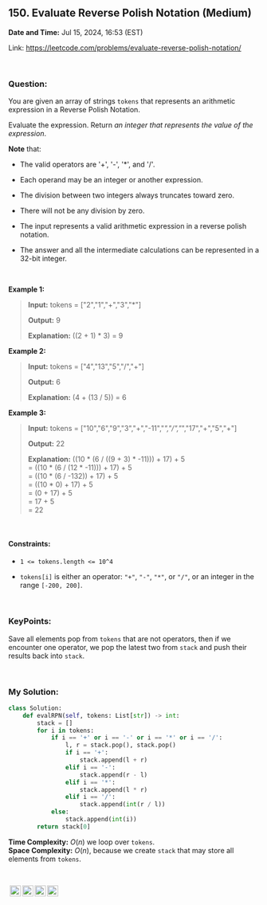 ## 150. Evaluate Reverse Polish Notation (Medium)
**Date and Time:** Jul 15, 2024, 16:53 (EST)

Link: https://leetcode.com/problems/evaluate-reverse-polish-notation/

<br>

### Question:
You are given an array of strings `tokens` that represents an arithmetic expression in a Reverse Polish Notation.

Evaluate the expression. Return _an integer that represents the value of the expression_.

**Note** that:
* The valid operators are '+', '-', '*', and '/'.

* Each operand may be an integer or another expression.

* The division between two integers always truncates toward zero.

* There will not be any division by zero.

* The input represents a valid arithmetic expression in a reverse polish notation.

* The answer and all the intermediate calculations can be represented in a 32-bit integer.

<br>

**Example 1:**
> **Input:** tokens = ["2","1","+","3","*"]
> 
> **Output:** 9
>
> **Explanation:** ((2 + 1) * 3) = 9

**Example 2:**
> **Input:** tokens = ["4","13","5","/","+"]
> 
> **Output:** 6
>
> **Explanation:** (4 + (13 / 5)) = 6

**Example 3:**
> **Input:** tokens = ["10","6","9","3","+","-11","*","/","*","17","+","5","+"]
> 
> **Output:** 22
>
> **Explanation:** ((10 * (6 / ((9 + 3) * -11))) + 17) + 5 <br>
> = ((10 * (6 / (12 * -11))) + 17) + 5 <br>
> = ((10 * (6 / -132)) + 17) + 5 <br>
> = ((10 * 0) + 17) + 5 <br>
> = (0 + 17) + 5 <br>
> = 17 + 5 <br>
> = 22

<br>

#### Constraints:
* `1 <= tokens.length <= 10^4`

* `tokens[i]` is either an operator: `"+"`, `"-"`, `"*"`, or `"/"`, or an integer in the range `[-200, 200]`.

<br>

### KeyPoints: 
Save all elements pop from `tokens` that are not operators, then if we encounter one operator, we pop the latest two from  `stack` and push their results back into `stack`.

<br>

### My Solution:
```python
class Solution:
    def evalRPN(self, tokens: List[str]) -> int:
        stack = []
        for i in tokens:
            if i == '+' or i == '-' or i == '*' or i == '/':
                l, r = stack.pop(), stack.pop()
                if i == '+':
                    stack.append(l + r)
                elif i == '-':
                    stack.append(r - l)
                elif i == '*':
                    stack.append(l * r)
                elif i == '/':
                    stack.append(int(r / l)) 
            else:
                stack.append(int(i))
        return stack[0]
```
**Time Complexity:** $O(n)$ we loop over `tokens`. <br>
**Space Complexity:** $O(n)$, because we create `stack` that may store all elements from `tokens`.

<br>

<img style="height:22px!important;margin-left:3px;vertical-align:text-bottom;" src="https://mirrors.creativecommons.org/presskit/icons/cc.svg?ref=chooser-v1" alt="CC BY-NC-SA" title="CC BY-NC-SA"><img style="height:22px!important;margin-left:3px;vertical-align:text-bottom;" src="https://mirrors.creativecommons.org/presskit/icons/by.svg?ref=chooser-v1" alt="BY: credit must be given to the creator" title="BY: credit must be given to the creator"><img style="height:22px!important;margin-left:3px;vertical-align:text-bottom;" src="https://mirrors.creativecommons.org/presskit/icons/nc.svg?ref=chooser-v1" alt="NC: Only noncommercial uses of the work are permitted" title="NC: Only noncommercial uses of the work are permitted"><img style="height:22px!important;margin-left:3px;vertical-align:text-bottom;" src="https://mirrors.creativecommons.org/presskit/icons/sa.svg?ref=chooser-v1" alt="SA: Adaptations must be shared under the same terms" title="SA: Adaptations must be shared under the same terms">